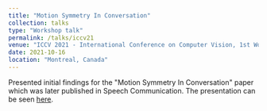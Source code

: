 ```yaml
---
title: "Motion Symmetry In Conversation"
collection: talks
type: "Workshop talk"
permalink: /talks/iccv21
venue: "ICCV 2021 - International Conference on Computer Vision, 1st Workshop on Crossmodal Social Animation"
date: 2021-10-16
location: "Montreal, Canada"
---
```


Presented initial findings for the "Motion Symmetry In Conversation" paper which was later published in Speech Communication. 
The presentation can be seen [here](https://youtu.be/zRA9tRSH7Uo?si=Ico_BeeLBgcxdpmZ&t=8326).